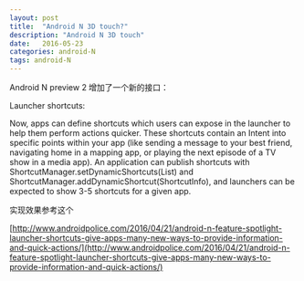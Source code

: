```yaml
---
layout: post
title:  "Android N 3D touch?"
description: "Android N 3D touch"
date:   2016-05-23
categories: android-N
tags: android-N
---
```


Android N preview 2 增加了一个新的接口：

Launcher shortcuts:

Now, apps can define shortcuts which users can expose in the launcher to help them perform actions quicker. These shortcuts contain an Intent into specific points within your app (like sending a message to your best friend, navigating home in a mapping app, or playing the next episode of a TV show in a media app). An application can publish shortcuts with ShortcutManager.setDynamicShortcuts(List) and ShortcutManager.addDynamicShortcut(ShortcutInfo), and launchers can be expected to show 3-5 shortcuts for a given app.

实现效果参考这个

[http://www.androidpolice.com/2016/04/21/android-n-feature-spotlight-launcher-shortcuts-give-apps-many-new-ways-to-provide-information-and-quick-actions/](http://www.androidpolice.com/2016/04/21/android-n-feature-spotlight-launcher-shortcuts-give-apps-many-new-ways-to-provide-information-and-quick-actions/)

